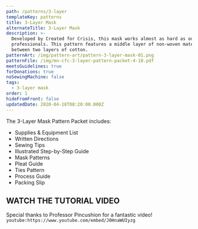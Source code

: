 ```yaml
---
path: /patterns/3-layer
templateKey: patterns
title: 3-Layer Mask
alternateTitle: 3-Layer Mask
description: >-
  Developed by Created for Crisis, this mask works almost as hard as our medical
  professionals. This pattern features a middle layer of non-woven material
  between two layers of cotton.
patternArt: /img/pattern-art/pattern-3-layer-mask-01.png
patternFile: /img/mn-cfc-3-layer-pattern-packet-4-18.pdf
meetsGuidelines: true
forDonations: true
noSewingMachine: false
tags:
  - 3-layer mask
order: 1
hideFromFront: false
updatedDate: 2020-04-18T08:20:00.000Z
---
```

The 3-Layer Mask Pattern Packet includes:

* Supplies & Equipment List
* Written Directions
* Sewing Tips
* Illustrated Step-by-Step Guide
* Mask Patterns
* Pleat Guide
* Ties Pattern
* Process Guide
* Packing Slip

## WATCH THE TUTORIAL VIDEO

Special thanks to Professor Pincushion for a fantastic video! `youtube:https://www.youtube.com/embed/J0HnaWUIyzg`